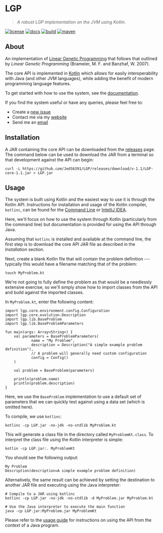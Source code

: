 # LGP

> *A robust LGP implementation on the JVM using Kotlin.*

[![license][license-image]][license-url]
[![docs][docs-image]][docs-url]
[![build][travis-image]][travis-url]
[![maven][maven-image]][maven-url]


## About

An implementation of [Linear Genetic Programming](https://en.wikipedia.org/wiki/Linear_genetic_programming) that follows that outlined by *Linear Genetic Programming* (Brameier, M. F. and Banzhaf, W. 2007).

The core API is implemented in [Kotlin](https://kotlinlang.org) which allows for easily interoperability with Java (and other JVM languages), while adding the benefit of modern programming language features.

To get started with how to use the system, see the [documentation](http://lgp.readthedocs.io/en/latest/).

If you find the system useful or have any queries, please feel free to:

- Create a [new issue](https://github.com/JedS6391/LGP/issues/new)
- Contact me via my [website](http://www.jedsimson.co.nz/contact)
- Send me an [email](mailto:jed.simson@gmail.com?Subject=LGP)

## Installation

A JAR containing the core API can be downloaded from the [releases](https://github.com/JedS6391/LGP/releases/download/v-1.1/LGP-core-1.1.jar) page. The command below can be used to download the JAR from a terminal so that development against the API can begin:

```
curl -L https://github.com/JedS6391/LGP/releases/download/v-1.1/LGP-core-1.1.jar > LGP.jar
```

## Usage

The system is built using Kotlin and the easiest way to use it is through the Kotlin API. Instructions for installation and usage of the Kotlin compiler, `kotlinc`, can be found for the [Command Line](https://kotlinlang.org/docs/tutorials/command-line.html) or [IntelliJ IDEA](https://kotlinlang.org/docs/tutorials/getting-started.html). 

Here, we'll focus on how to use the system through Kotlin (particularly from the command line) but documentation is provided for using the API through Java.

Assuming that `kotlinc` is installed and available at the command line, the first step is to download the core API JAR file as described in the *Installation* section.

Next, create a blank Kotlin file that will contain the problem definition --- typically this would have a filename matching that of the problem:

```
touch MyProblem.kt
```

We're not going to fully define the problem as that would be a needlessly extensive exercise, so we'll simply show how to import classes from the API and build against the imported classes.

In `MyProblem.kt`, enter the following content:

```
import lgp.core.environment.config.Configuration
import lgp.core.evolution.Description
import lgp.lib.BaseProblem
import lgp.lib.BaseProblemParameters

fun main(args: Array<String>) {
    val parameters = BaseProblemParameters(
            name = "My Problem",
            description = Description("A simple example problem definition"),
            // A problem will generally need custom configuration
            config = Config()
    )

    val problem = BaseProblem(parameters)

    println(problem.name)
    println(problem.description)
}
```

Here, we use the `BaseProblem` implementation to use a default set of parameters that we can quickly test against using a data set (which is omitted here).

To compile, we use `kotlinc`:

```
kotlinc -cp LGP.jar -no-jdk -no-stdlib MyProblem.kt
```

This will generate a class file in the directory called `MyProblemKt.class`. To interpret the class file using the Kotlin interpreter is simple:

```
kotlin -cp LGP.jar:. MyProblemKt
```

You should see the following output:

```
My Problem
Description(description=A simple example problem definition)
```

Alternatively, the same result can be achieved by setting the destination to another JAR file and executing using the Java interpreter:

```
# Compile to a JAR using kotlinc 
kotlinc -cp LGP.jar -no-jdk -no-stdlib -d MyProblem.jar MyProblem.kt

# Use the Java interpreter to execute the main function
java -cp LGP.jar:MyProblem.jar MyProblemKt
```

Please refer to the [usage guide](http://lgp.readthedocs.io/en/latest/guide/usage.html#with-java) for instructions on using the API from the context of a Java program.

[license-image]: https://img.shields.io/github/license/mashape/apistatus.svg?style=flat
[license-url]: https://github.com/JedS6391/LGP/blob/master/LICENSE
[docs-image]: https://readthedocs.org/projects/lgp/badge/?version=stable&style=flat
[docs-url]: http://lgp.readthedocs.io/en/latest/
[travis-image]: https://img.shields.io/travis/JedS6391/LGP/master.svg?style=flat
[travis-url]: https://travis-ci.org/JedS6391/LGP
[maven-image]: https://img.shields.io/maven-central/v/nz.co.jedsimson.lgp/LGP.svg?label=Maven%20Central&style=flat
[maven-url]: https://search.maven.org/search?q=g:%22nz.co.jedsimson.lgp%22%20AND%20a:%22LGP%22
